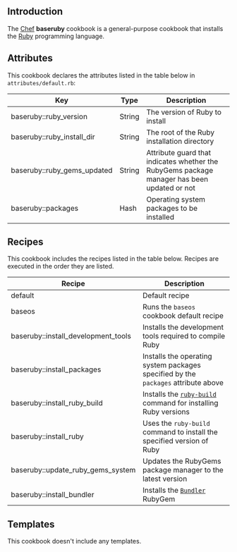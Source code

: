 Introduction
------------

The [Chef](https://www.chef.io/) **baseruby** cookbook is a general-purpose cookbook that installs the [Ruby](https://www.ruby-lang.org/en/) programming language.

Attributes
----------

This cookbook declares the attributes listed in the table below in `attributes/default.rb`:

|Key|Type|Description|
|---|----|-----------|
|baseruby::ruby\_version|String|The version of Ruby to install|
|baseruby::ruby\_install\_dir|String|The root of the Ruby installation directory|
|baseruby::ruby\_gems\_updated|String|Attribute guard that indicates whether the RubyGems package manager has been updated or not|
|baseruby::packages|Hash|Operating system packages to be installed|

Recipes
-------

This cookbook includes the recipes listed in the table below. Recipes are executed in the order they are listed.

|Recipe|Description|
|------|-----------|
|default|Default recipe|
|baseos|Runs the `baseos` cookbook default recipe|
|baseruby::install\_development\_tools|Installs the development tools required to compile Ruby|
|baseruby::install\_packages|Installs the operating system packages specified by the `packages` attribute above|
|baseruby::install\_ruby\_build|Installs the [`ruby-build`](https://github.com/sstephenson/ruby-build) command for installing Ruby versions|
|baseruby::install\_ruby|Uses the `ruby-build` command to install the specified version of Ruby|
|baseruby::update\_ruby\_gems\_system|Updates the RubyGems package manager to the latest version|
|baseruby::install\_bundler|Installs the [`Bundler`](http://bundler.io/) RubyGem|

Templates
---------

This cookbook doesn't include any templates.
